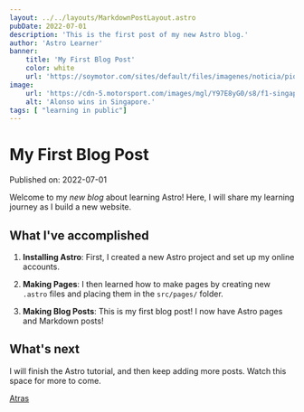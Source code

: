 ```yaml
---
layout: ../../layouts/MarkdownPostLayout.astro
pubDate: 2022-07-01
description: 'This is the first post of my new Astro blog.'
author: 'Astro Learner'
banner: 
    title: 'My First Blog Post'
    color: white
    url: 'https://soymotor.com/sites/default/files/imagenes/noticia/piquet-crashgate-singapur-2008.jpg'
image:
    url: 'https://cdn-5.motorsport.com/images/mgl/Y97E8yG0/s8/f1-singapore-gp-2008-nico-rosberg-williams-fw30-toyota-2nd-position-fernando-alonso-renaul.jpg' 
    alt: 'Alonso wins in Singapore.'
tags: [ "learning in public"]
---
```

# My First Blog Post

Published on: 2022-07-01

Welcome to my _new blog_ about learning Astro! Here, I will share my learning journey as I build a new website.

## What I've accomplished

1. **Installing Astro**: First, I created a new Astro project and set up my online accounts.

2. **Making Pages**: I then learned how to make pages by creating new `.astro` files and placing them in the `src/pages/` folder.

3. **Making Blog Posts**: This is my first blog post! I now have Astro pages and Markdown posts!

## What's next

I will finish the Astro tutorial, and then keep adding more posts. Watch this space for more to come.

 [Atras](../../blog/)